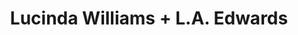 ---
layout: post
category: concert
title: Lucinda Williams + L.A. Edwards 
artists: 
- Lucinda Williams
- L.A. Edwards 
place: 
- La Cigale
country: France
city: Paris
---